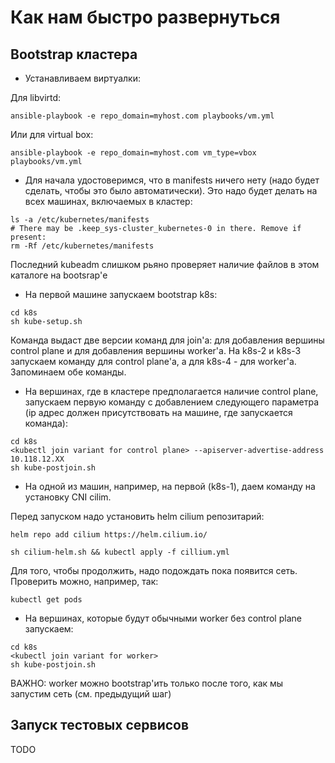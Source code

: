 # Как нам быстро развернуться

## Bootstrap кластера

* Устанавливаем виртуалки:

Для libvirtd:

```shell script
ansible-playbook -e repo_domain=myhost.com playbooks/vm.yml
```

Или для virtual box:

```shell script
ansible-playbook -e repo_domain=myhost.com vm_type=vbox playbooks/vm.yml
```

* Для начала удостоверимся, что в manifests ничего нету (надо будет сделать, чтобы это было автоматически). Это надо
будет делать на всех машинах, включаемых в кластер:

```shell script
ls -a /etc/kubernetes/manifests
# There may be .keep_sys-cluster_kubernetes-0 in there. Remove if present:
rm -Rf /etc/kubernetes/manifests
```

Последний kubeadm слишком рьяно проверяет наличие файлов в этом каталоге на bootsrap'е

* На первой машине запускаем bootstrap k8s:

```shell script
cd k8s
sh kube-setup.sh
```

Команда выдаст две версии команд для join'а: для добавления вершины control plane и для добавления вершины worker'а.
На k8s-2 и k8s-3 запускаем команду для control plane'а, а для k8s-4 - для worker'а. Запоминаем обе команды.

* На вершинах, где в кластере предполагается наличие control plane, запускаем первую команду с добавлением следующего
параметра (ip адрес должен присутствовать на машине, где запускается команда):

```shell script
cd k8s
<kubectl join variant for control plane> --apiserver-advertise-address 10.118.12.XX
sh kube-postjoin.sh
```

*  На одной из машин, например, на первой (k8s-1), даем команду на установку CNI cilim.

Перед запуском надо установить helm cilium репозитарий:
```shell script
helm repo add cilium https://helm.cilium.io/
```

```shell script
sh cilium-helm.sh && kubectl apply -f cillium.yml
```

Для того, чтобы продолжить, надо подождать пока появится сеть. Проверить можно, например, так:

```shell script
kubectl get pods
```

* На вершинах, которые будут обычными worker без control plane запускаем:

```shell script
cd k8s
<kubectl join variant for worker>
sh kube-postjoin.sh
```

ВАЖНО: worker можно bootstrap'ить только после того, как мы запустим сеть (см. предыдущий шаг)

## Запуск тестовых сервисов

TODO
